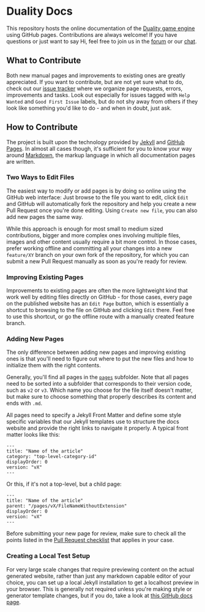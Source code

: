 # Duality Docs

This repository hosts the online documentation of the [Duality game engine](https://duality.adamslair.net/) using GitHub pages. Contributions are always welcome! If you have questions or just want to say Hi, feel free to join us in the [forum](http://forum.adamslair.net/) or our [chat](http://chat.adamslair.net/).

## What to Contribute

Both new manual pages and improvements to existing ones are greatly appreciated. If you want to contribute, but are not yet sure what to do, check out our [issue tracker](https://github.com/AdamsLair/duality-docs/issues) where we organize page requests, errors, improvements and tasks. Look out especially for issues tagged with `Help Wanted` and `Good First Issue` labels, but do not shy away from others if they look like something you'd like to do - and when in doubt, just ask.

## How to Contribute

The project is built upon the technology provided by [Jekyll](https://jekyllrb.com) and [GitHub Pages](https://pages.github.com). In almost all cases though, it's sufficient for you to know your way around [Markdown](https://www.google.de/search?q=markdown), the markup language in which all documentation pages are written.

### Two Ways to Edit Files

The easiest way to modify or add pages is by doing so online using the GitHub web interface: Just browse to the file you want to edit, click `Edit` and GitHub will automatically fork the repository and help you create a new Pull Request once you're done editing. Using `Create new file`, you can also add new pages the same way. 

While this approach is enough for most small to medium sized contributions, bigger and more complex ones involving multiple files, images and other content usually require a bit more control. In those cases, prefer working offline and committing all your changes into a new `feature/XY` branch on your own fork of the repository, for which you can submit a new Pull Request manually as soon as you're ready for review.

### Improving Existing Pages

Improvements to existing pages are often the more lightweight kind that work well by editing files directly on GitHub - for those cases, every page on the published website has an `Edit Page` button, which is essentially a shortcut to browsing to the file on GitHub and clicking `Edit` there. Feel free to use this shortcut, or go the offline route with a manually created feature branch.

### Adding New Pages

The only difference between adding new pages and improving existing ones is that you'll need to figure out where to put the new files and how to initialize them with the right contents. 

Generally, you'll find all pages in the [`pages`](https://github.com/AdamsLair/duality-docs/tree/master/pages) subfolder. Note that all pages need to be sorted into a subfolder that corresponds to their version code, such as `v2` or `v3`. Which name you choose for the file itself doesn't matter, but make sure to choose something that properly describes its content and ends with `.md`.

All pages need to specify a Jekyll Front Matter and define some style specific variables that our Jekyll templates use to structure the docs website and provide the right links to navigate it properly. A typical front matter looks like this:

```
---
title: "Name of the article"
category: "top-level-category-id"
displayOrder: 0
version: "vX"
---
```

Or this, if it's not a top-level, but a child page:

```
---
title: "Name of the article"
parent: "/pages/vX/FileNameWithoutExtension"
displayOrder: 0
version: "vX"
---
```

Before submitting your new page for review, make sure to check all the points listed in the [Pull Request checklist](https://github.com/AdamsLair/duality-docs/blob/master/.github/PULL_REQUEST_TEMPLATE.md) that applies in your case.

### Creating a Local Test Setup

For very large scale changes that require previewing content on the actual generated website, rather than just any markdown capable editor of your choice, you can set up a local Jekyll installation to get a localhost preview in your browser. This is generally not required unless you're making style or generator template changes, but if you do, take a look at [this GitHub docs page](https://help.github.com/articles/setting-up-your-github-pages-site-locally-with-jekyll/).